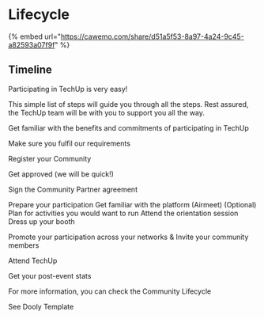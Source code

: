 # Lifecycle





{% embed url="https://cawemo.com/share/d51a5f53-8a97-4a24-9c45-a82593a07f9f" %}



## Timeline

Participating in TechUp is very easy!

This simple list of steps will guide you through all the steps. Rest assured, the TechUp team will be with you to support you all the way.

Get familiar with the benefits and commitments of participating in TechUp

Make sure you fulfil our requirements

Register your Community

Get approved (we will be quick!)

Sign the Community Partner agreement

Prepare your participation Get familiar with the platform (Airmeet) (Optional) Plan for activities you would want to run Attend the orientation session Dress up your booth

Promote your participation across your networks & Invite your community members

Attend TechUp

Get your post-event stats

For more information, you can check the Community Lifecycle



See Dooly Template






